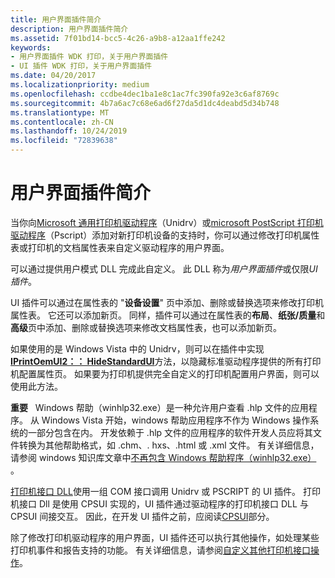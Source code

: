 ```yaml
---
title: 用户界面插件简介
description: 用户界面插件简介
ms.assetid: 7f01bd14-bcc5-4c26-a9b8-a12aa1ffe242
keywords:
- 用户界面插件 WDK 打印，关于用户界面插件
- UI 插件 WDK 打印，关于用户界面插件
ms.date: 04/20/2017
ms.localizationpriority: medium
ms.openlocfilehash: ccdbe4dec1ba1e8c1ac7fc390fa92e3c6af8769c
ms.sourcegitcommit: 4b7a6ac7c68e6ad6f27da5d1dc4deabd5d34b748
ms.translationtype: MT
ms.contentlocale: zh-CN
ms.lasthandoff: 10/24/2019
ms.locfileid: "72839638"
---
```

# <a name="introduction-to-user-interface-plug-ins"></a>用户界面插件简介





当你向[Microsoft 通用打印机驱动程序](microsoft-universal-printer-driver.md)（Unidrv）或[microsoft PostScript 打印机驱动程序](microsoft-postscript-printer-driver.md)（Pscript）添加对新打印机设备的支持时，你可以通过修改打印机属性表或打印机的文档属性表来自定义驱动程序的用户界面。

可以通过提供用户模式 DLL 完成此自定义。 此 DLL 称为*用户界面插件*或仅限*UI 插件*。

UI 插件可以通过在属性表的 "**设备设置**" 页中添加、删除或替换选项来修改打印机属性表。 它还可以添加新页。 同样，插件可以通过在属性表的**布局**、**纸张/质量**和**高级**页中添加、删除或替换选项来修改文档属性表，也可以添加新页。

如果使用的是 Windows Vista 中的 Unidrv，则可以在插件中实现[**IPrintOemUI2：： HideStandardUI**](https://docs.microsoft.com/windows-hardware/drivers/ddi/prcomoem/nf-prcomoem-iprintoemui2-hidestandardui)方法，以隐藏标准驱动程序提供的所有打印机配置属性页。 如果要为打印机提供完全自定义的打印机配置用户界面，则可以使用此方法。

**重要**   Windows 帮助（winhlp32.exe）是一种允许用户查看 .hlp 文件的应用程序。 从 Windows Vista 开始，windows 帮助应用程序不作为 Windows 操作系统的一部分包含在内。 开发依赖于 .hlp 文件的应用程序的软件开发人员应将其文件转换为其他帮助格式，如 .chm、. hxs、.html 或 .xml 文件。 有关详细信息，请参阅 windows 知识库文章中[不再包含 Windows 帮助程序（winhlp32.exe）](https://go.microsoft.com/fwlink/p/?linkid=80917) 。

 

[打印机接口 DLL](printer-interface-dll.md)使用一组 COM 接口调用 Unidrv 或 PSCRIPT 的 UI 插件。 打印机接口 Dll 是使用 CPSUI 实现的，UI 插件通过驱动程序的打印机接口 DLL 与 CPSUI 间接交互。 因此，在开发 UI 插件之前，应阅读[CPSUI](common-property-sheet-user-interface.md)部分。

除了修改打印机驱动程序的用户界面，UI 插件还可以执行其他操作，如处理某些打印机事件和报告支持的功能。 有关详细信息，请参阅[自定义其他打印机接口操作](customizing-other-printer-interface-operations.md)。

 

 




